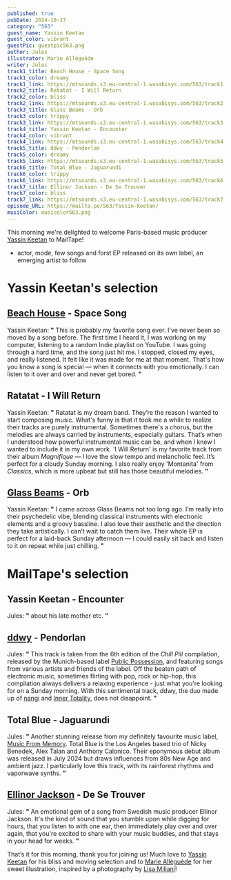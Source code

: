 ```yaml
---
published: true
pubDate: 2024-10-27
category: "563"
guest_name: Yassin Keetan
guest_color: vibrant
guestPic: guestpic563.png
author: Jules
illustrator: Marie Alléguède
writer: Jules
track1_title: Beach House - Space Song
track1_color: dreamy
track1_link: https://mtsounds.s3.eu-central-1.wasabisys.com/563/track1.mp3
track2_title: Ratatat - I Will Return
track2_color: bliss
track2_link: https://mtsounds.s3.eu-central-1.wasabisys.com/563/track2.mp3
track3_title: Glass Beams - Orb
track3_color: trippy
track3_link: https://mtsounds.s3.eu-central-1.wasabisys.com/563/track3.mp3
track4_title: Yassin Keetan - Encounter
track4_color: vibrant
track4_link: https://mtsounds.s3.eu-central-1.wasabisys.com/563/track4.mp3
track5_title: ddwy - Pendorlan
track5_color: dreamy
track5_link: https://mtsounds.s3.eu-central-1.wasabisys.com/563/track5.mp3
track6_title: Total Blue - Jaguarundi
track6_color: trippy
track6_link: https://mtsounds.s3.eu-central-1.wasabisys.com/563/track6.mp3
track7_title: Ellinor Jackson - De Se Trouver
track7_color: bliss
track7_link: https://mtsounds.s3.eu-central-1.wasabisys.com/563/track7.mp3
episode_URL: https://mailta.pe/563/Yassin-Keetan/
musiColor: musicolor563.png
---
```

This morning we're delighted to welcome Paris-based music producer [Yassin Keetan](https://www.instagram.com/yassinkeetan/) to MailTape!

- actor, mode, few songs and forst EP released on its own label, an emerging artist to follow

# Yassin Keetan's selection




## [Beach House](https://beachhouse.bandcamp.com/) - Space Song



Yassin Keetan: **"** This is probably my favorite song ever. I've never been so moved by a song before.  The first time I heard it, I was working on my computer, listening to a random Indie  playlist on YouTube. I was going through a hard time, and the song just hit me. I  stopped, closed my eyes, and really listened. It felt like it was made for me at that  moment. That's how you know a song is special — when it connects with you  emotionally. I can listen to it over and over and never get bored.  **"** 



## Ratatat - I Will Return



Yassin Keetan: **"** Ratatat is my dream band. They’re the reason I wanted to start composing music.  What's funny is that it took me a while to realize their tracks are purely  instrumental. Sometimes there's a chorus, but the melodies are always carried by  instruments, especially guitars. That’s when I understood how powerful  instrumental music can be, and when I knew I wanted to include it in my own work.  'I Will Return' is my favorite track from their album <i>Magnifique</i> — I love the slow  tempo and melancholic feel. It’s perfect for a cloudy Sunday morning. I also really  enjoy 'Montanita' from <i>Classics</i>, which is more upbeat but still has those beautiful  melodies.  **"**



## [Glass Beams](https://glassbeams.bandcamp.com/album/mahal) - Orb



Yassin Keetan: **"** I came across Glass Beams not too long ago. I’m really into their psychedelic vibe,  blending classical instruments with electronic elements and a groovy bassline. I  also love their aesthetic and the direction they take artistically. I can’t wait to catch  them live. Their whole EP is perfect for a laid-back Sunday afternoon — I could  easily sit back and listen to it on repeat while just chilling. **"** 



# MailTape's selection



## Yassin Keetan - Encounter



Jules: **"** about his late mother etc.   **"** 



## [ddwy](https://ddwy.bandcamp.com/) - Pendorlan



 Jules: **"** This track is taken from the 6th edition of the <i>Chill Pill</i> compilation, released by the Munich-based label [Public Possession](https://publicpossession.bandcamp.com/album/chill-pill-vi), and featuring songs from various artists and friends of the label. Off the beaten path of electronic music, sometimes flirting with pop, rock or hip-hop, this compilation always delivers a relaxing experience - just what you're looking for on a Sunday morning. With this sentimental track, ddwy, the duo made up of [nangi](https://www.instagram.com/nangiiiiiiiii/) and [Inner Totality](https://www.instagram.com/innertotality/), does not disappoint. **"** 



## Total Blue - Jaguarundi



Jules: **"** Another stunning release from my definitely favourite music label, [Music From Memory](https://music-from-memory.bandcamp.com/). Total Blue is the Los Angeles based trio of Nicky Benedek, Alex Talan and Anthony Calonico. Their eponymous debut album was released in July 2024 but draws influences from 80s New Age and ambient jazz. I particularly love this track, with its rainforest rhythms and vaporwave synths. **"** 



## [Ellinor Jackson](https://soundcloud.com/ellinor-jackson) - De Se Trouver



 Jules: **"** An emotional gem of a song from Swedish music producer Ellinor Jackson. It's the kind of sound that you stumble upon while digging for hours, that you listen to with one ear, then immediately play over and over again, that you're excited to share with your music buddies, and that stays in your head for weeks. **"**  



That’s it for this morning, thank you for joining us! Much love to [Yassin Keetan](https://www.instagram.com/yassinkeetan/) for his bliss and moving selection and to [Marie Alléguède](https://mariealleguede.com/) for her sweet illustration, inspired by a photography by [Lisa Miliani](https://lisamiliani.com/)!
